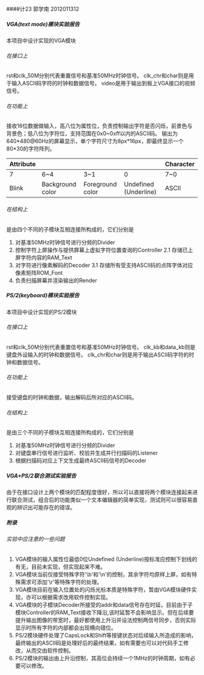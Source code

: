 ####计23 郭学南 2012011312
#####	VGA(text mode)模块实验报告
本项目中设计实现的VGA模块
######	在接口上
rst和clk_50M分别代表重置信号和基准50MHz时钟信号。
clk_chr和char则是用于输入ASCII码字符的时钟和数据信号。
video是用于输出到板上VGA接口的视频信号。
######	在功能上
接收16位数据做输入，高八位为属性位，负责控制输出字符是否闪烁，前景色与背景色；低八位为字符位，支持范围在0x0~0xff以内的ASCII码。
输出为640\*480@60Hz的屏幕显示，单个字符尺寸为8px\*16px，即最终显示一个80*30的字符阵列。

| Attribute |||| Character |
|-|-|-|-|-|
|7|6~4|3~1|0|7~0|
|Blink|Background color|Foreground color|Undefined (Underline)|ASCII|
######	在结构上
是由四个不同的子模块互相连接所构成的，它们分别是
1.	对基准50MHz时钟信号进行分频的Divider
2.	控制字符上屏操作与提供屏幕上虚拟字符位置查询的Controller
2.1	存储已上屏字符内容的RAM_Text
3.	对字符进行像素解码的Decoder
3.1	存储所有受支持ASCII码的点阵字体对应像素矩阵ROM_Font
4.	负责扫描屏幕并渲染输出的Render

#####	PS/2(keyboard)模块实验报告
本项目中设计实现的PS/2模块
######	在接口上
rst和clk_50M分别代表重置信号和基准50MHz时钟信号。
clk_kb和data_kb则是键盘外设输入的时钟和数据信号。
clk_chr和char则是用于输出ASCII码字符的时钟和数据信号。
######	在功能上
接受键盘的时钟和数据，输出解码后所对应的ASCII码。
######	在结构上
是由三个不同的子模块互相连接所构成的，它们分别是
1.	对基准50MHz时钟信号进行分频的Divider
2.	对键盘串行信号进行监听、校验并生成并行扫描码的Listener
3.	根据扫描码对应上下文生成最终ASCII码信号的Decoder

#####	VGA+PS/2联合测试实验报告
由于在接口设计上两个模块的匹配程度很好，所以可以直接将两个模块连接起来进行联合测试，组合后的功能类似一个文本编辑器的简单实现，测试则可以很容易直观的辨识出可能存在的错误。

#####	附录
######	实验中应注意的一些问题
1.	VGA模块的输入属性位最低0位Undefined (Underline)按标准应控制下划线的有无，目前未实现，但实现起来不难。
2.	VGA模块当前仅接受特殊字符'\b'和'\n'的控制，其余字符均原样上屏，如有特殊需求可添加'\r'等特殊字符的处理。
3.	VGA模块目前在输入位置处的闪烁光标本质是特殊字符，暂由VGA模块硬件实现，亦可以根据需求改用软件控制实现。
4.	VGA模块的子模块Decoder所接受的addr和data信号存在时延，目前由于子模块Controller的RAM_Text接收下降沿,该时延暂不会影响显示。但在后续要提升输出图像的带宽时，最好都使用上升沿并设法控制两信号同步，否则实际显示时所有字符的内部都会出现横向错位。
5.	PS/2模块硬件处理了CapsLock和Shift等按键状态对后续输入所造成的影响，最终输出的ASCII码是处理好后的最终结果，如有需要也可以对代码手工修改，从而交由软件控制。
6.	PS/2模块的输出由上升沿控制，其高位会持续一个1MHz的时钟周期，如有必要可以修改。